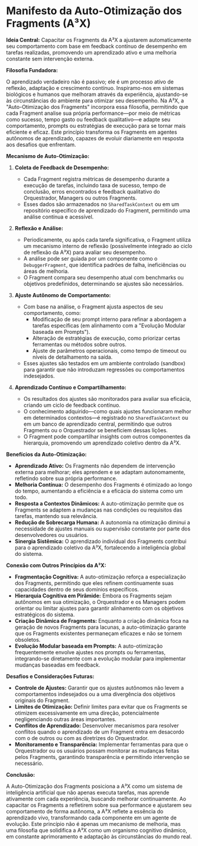 # Manifesto da Auto-Otimização dos Fragments (A³X)

**Ideia Central:** Capacitar os Fragments da A³X a ajustarem automaticamente seu comportamento com base em feedback contínuo de desempenho em tarefas realizadas, promovendo um aprendizado ativo e uma melhoria constante sem intervenção externa.

**Filosofia Fundadora:**

O aprendizado verdadeiro não é passivo; ele é um processo ativo de reflexão, adaptação e crescimento contínuo. Inspiramo-nos em sistemas biológicos e humanos que melhoram através da experiência, ajustando-se às circunstâncias do ambiente para otimizar seu desempenho. Na A³X, a "Auto-Otimização dos Fragments" incorpora essa filosofia, permitindo que cada Fragment analise sua própria performance—por meio de métricas como sucesso, tempo gasto ou feedback qualitativo—e adapte seu comportamento, prompts ou estratégias de execução para se tornar mais eficiente e eficaz. Este princípio transforma os Fragments em agentes autônomos de aprendizado, capazes de evoluir diariamente em resposta aos desafios que enfrentam.

**Mecanismo de Auto-Otimização:**

1. **Coleta de Feedback de Desempenho:**
   - Cada Fragment registra métricas de desempenho durante a execução de tarefas, incluindo taxa de sucesso, tempo de conclusão, erros encontrados e feedback qualitativo do Orquestrador, Managers ou outros Fragments.
   - Esses dados são armazenados no `SharedTaskContext` ou em um repositório específico de aprendizado do Fragment, permitindo uma análise contínua e acessível.

2. **Reflexão e Análise:**
   - Periodicamente, ou após cada tarefa significativa, o Fragment utiliza um mecanismo interno de reflexão (possivelmente integrado ao ciclo de reflexão da A³X) para avaliar seu desempenho.
   - A análise pode ser guiada por um componente como o `DebuggerFragment`, que identifica padrões de falha, ineficiências ou áreas de melhoria.
   - O Fragment compara seu desempenho atual com benchmarks ou objetivos predefinidos, determinando se ajustes são necessários.

3. **Ajuste Autônomo de Comportamento:**
   - Com base na análise, o Fragment ajusta aspectos de seu comportamento, como:
     - Modificação de seu prompt interno para refinar a abordagem a tarefas específicas (em alinhamento com a "Evolução Modular baseada em Prompts").
     - Alteração de estratégias de execução, como priorizar certas ferramentas ou métodos sobre outros.
     - Ajuste de parâmetros operacionais, como tempo de timeout ou níveis de detalhamento na saída.
   - Esses ajustes são testados em um ambiente controlado (sandbox) para garantir que não introduzam regressões ou comportamentos indesejados.

4. **Aprendizado Contínuo e Compartilhamento:**
   - Os resultados dos ajustes são monitorados para avaliar sua eficácia, criando um ciclo de feedback contínuo.
   - O conhecimento adquirido—como quais ajustes funcionaram melhor em determinados contextos—é registrado no `SharedTaskContext` ou em um banco de aprendizado central, permitindo que outros Fragments ou o Orquestrador se beneficiem dessas lições.
   - O Fragment pode compartilhar insights com outros componentes da hierarquia, promovendo um aprendizado coletivo dentro da A³X.

**Benefícios da Auto-Otimização:**

- **Aprendizado Ativo:** Os Fragments não dependem de intervenção externa para melhorar; eles aprendem e se adaptam autonomamente, refletindo sobre sua própria performance.
- **Melhoria Contínua:** O desempenho dos Fragments é otimizado ao longo do tempo, aumentando a eficiência e a eficácia do sistema como um todo.
- **Resposta a Contextos Dinâmicos:** A auto-otimização permite que os Fragments se adaptem a mudanças nas condições ou requisitos das tarefas, mantendo sua relevância.
- **Redução de Sobrecarga Humana:** A autonomia na otimização diminui a necessidade de ajustes manuais ou supervisão constante por parte dos desenvolvedores ou usuários.
- **Sinergia Sistêmica:** O aprendizado individual dos Fragments contribui para o aprendizado coletivo da A³X, fortalecendo a inteligência global do sistema.

**Conexão com Outros Princípios da A³X:**

- **Fragmentação Cognitiva:** A auto-otimização reforça a especialização dos Fragments, permitindo que eles refinem continuamente suas capacidades dentro de seus domínios específicos.
- **Hierarquia Cognitiva em Pirâmide:** Embora os Fragments sejam autônomos em sua otimização, o Orquestrador e os Managers podem orientar ou limitar ajustes para garantir alinhamento com os objetivos estratégicos do sistema.
- **Criação Dinâmica de Fragments:** Enquanto a criação dinâmica foca na geração de novos Fragments para lacunas, a auto-otimização garante que os Fragments existentes permaneçam eficazes e não se tornem obsoletos.
- **Evolução Modular baseada em Prompts:** A auto-otimização frequentemente envolve ajustes nos prompts ou ferramentas, integrando-se diretamente com a evolução modular para implementar mudanças baseadas em feedback.

**Desafios e Considerações Futuras:**

- **Controle de Ajustes:** Garantir que os ajustes autônomos não levem a comportamentos indesejados ou a uma divergência dos objetivos originais do Fragment.
- **Limites de Otimização:** Definir limites para evitar que os Fragments se otimizem excessivamente em uma direção, potencialmente negligenciando outras áreas importantes.
- **Conflitos de Aprendizado:** Desenvolver mecanismos para resolver conflitos quando o aprendizado de um Fragment entra em desacordo com o de outros ou com as diretrizes do Orquestrador.
- **Monitoramento e Transparência:** Implementar ferramentas para que o Orquestrador ou os usuários possam monitorar as mudanças feitas pelos Fragments, garantindo transparência e permitindo intervenção se necessário.

**Conclusão:**

A Auto-Otimização dos Fragments posiciona a A³X como um sistema de inteligência artificial que não apenas executa tarefas, mas aprende ativamente com cada experiência, buscando melhorar continuamente. Ao capacitar os Fragments a refletirem sobre sua performance e ajustarem seu comportamento de forma autônoma, a A³X reflete a essência do aprendizado vivo, transformando cada componente em um agente de evolução. Este princípio não é apenas um mecanismo de melhoria, mas uma filosofia que solidifica a A³X como um organismo cognitivo dinâmico, em constante aprimoramento e adaptação às circunstâncias do mundo real. 